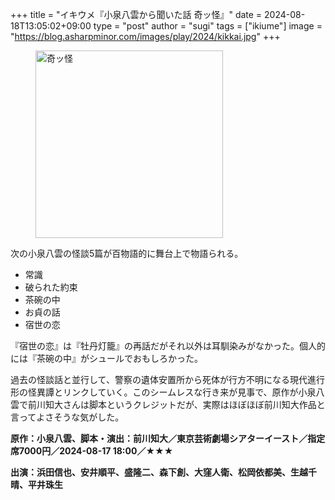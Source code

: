 +++
title = "イキウメ『小泉八雲から聞いた話 奇ッ怪』"
date = 2024-08-18T13:05:02+09:00
type = "post"
author = "sugi"
tags = ["ikiume"]
image = "https://blog.asharpminor.com/images/play/2024/kikkai.jpg"
+++
<figure class="alignleft"><img src="/images/play/2024/kikkai.jpg" alt="奇ッ怪" style="width: 300px !important;"></figure>

次の小泉八雲の怪談5篇が百物語的に舞台上で物語られる。

- 常識
- 破られた約束
- 茶碗の中
- お貞の話
- 宿世の恋

『宿世の恋』は『牡丹灯籠』の再話だがそれ以外は耳馴染みがなかった。個人的には『茶碗の中』がシュールでおもしろかった。

過去の怪談話と並行して、警察の遺体安置所から死体が行方不明になる現代進行形の怪異譚とリンクしていく。このシームレスな行き来が見事で、原作が小泉八雲で前川知大さんは脚本というクレジットだが、実際はほぼほぼ前川知大作品と言ってよさそうな気がした。

**原作：小泉八雲、脚本・演出：前川知大／東京芸術劇場シアターイースト／指定席7000円／2024-08-17 18:00／★★★**

**出演：浜田信也、安井順平、盛隆二、森下創、大窪人衛、松岡依都美、生越千晴、平井珠生**